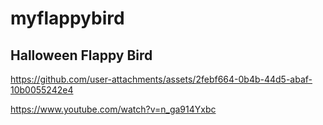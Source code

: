 # myflappybird
 
## Halloween Flappy Bird



https://github.com/user-attachments/assets/2febf664-0b4b-44d5-abaf-10b0055242e4



https://www.youtube.com/watch?v=n_ga914Yxbc


